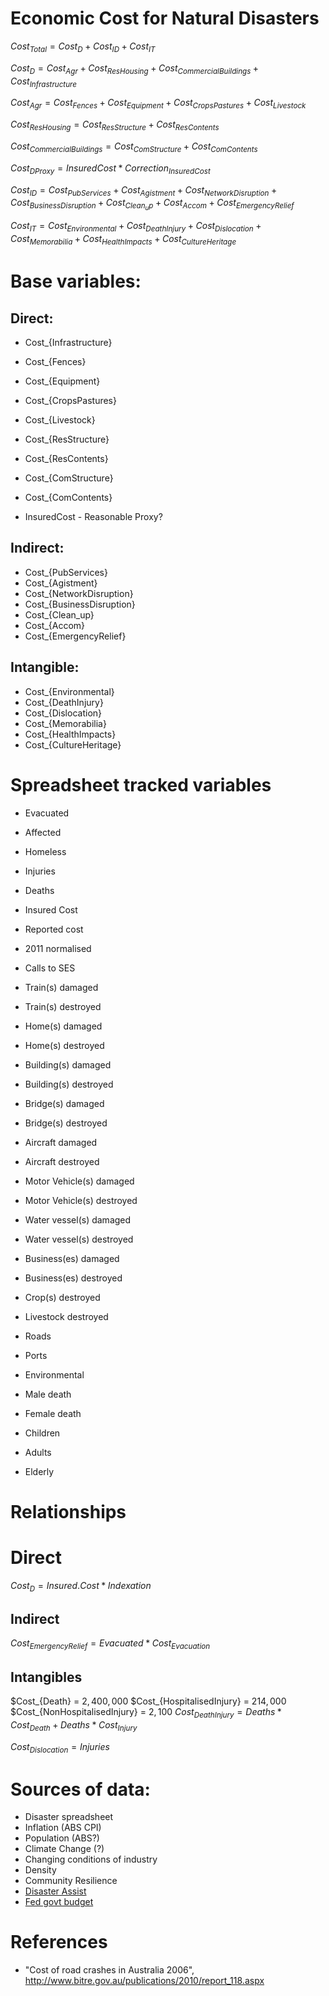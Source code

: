 

# Economic Cost for Natural Disasters


$Cost_{Total} = Cost_{D} + Cost_{ID} + Cost_{IT}$


$Cost_{D} = Cost_{Agr} + Cost_{ResHousing} + Cost_{CommercialBuildings} + Cost_{Infrastructure}$

$Cost_{Agr} = Cost_{Fences} + Cost_{Equipment} + Cost_{CropsPastures} + Cost_{Livestock}$

$Cost_{ResHousing} = Cost_{ResStructure} + Cost_{ResContents}$

$Cost_{CommercialBuildings} = Cost_{ComStructure} + Cost_{ComContents}$


$Cost_{DProxy} = InsuredCost * Correction_{InsuredCost}$



$Cost_{ID} = Cost_{PubServices} + Cost_{Agistment} + Cost_{NetworkDisruption} + Cost_{BusinessDisruption} + Cost_{Clean_up} + Cost_{Accom} + Cost_{EmergencyRelief}$


$Cost_{IT} = Cost_{Environmental} + Cost_{DeathInjury} + Cost_{Dislocation} + Cost_{Memorabilia} + Cost_{HealthImpacts} + Cost_{CultureHeritage}$


# Base variables:

## Direct:

* Cost_{Infrastructure}
* Cost_{Fences}
* Cost_{Equipment}
* Cost_{CropsPastures}
* Cost_{Livestock}
* Cost_{ResStructure}
* Cost_{ResContents}
* Cost_{ComStructure}
* Cost_{ComContents}

* InsuredCost - Reasonable Proxy?


## Indirect:

* Cost_{PubServices}
* Cost_{Agistment}
* Cost_{NetworkDisruption}
* Cost_{BusinessDisruption}
* Cost_{Clean_up}
* Cost_{Accom}
* Cost_{EmergencyRelief}


## Intangible:

* Cost_{Environmental} 
* Cost_{DeathInjury} 
* Cost_{Dislocation} 
* Cost_{Memorabilia} 
* Cost_{HealthImpacts} 
* Cost_{CultureHeritage}


# Spreadsheet tracked variables

* Evacuated
* Affected
* Homeless
* Injuries
* Deaths
* Insured Cost
* Reported cost
* 2011 normalised
* Calls to SES

* Train(s) damaged
* Train(s) destroyed
* Home(s) damaged
* Home(s) destroyed
* Building(s) damaged
* Building(s) destroyed
* Bridge(s) damaged
* Bridge(s) destroyed
* Aircraft damaged
* Aircraft destroyed
* Motor Vehicle(s) damaged
* Motor Vehicle(s) destroyed
* Water vessel(s) damaged
* Water vessel(s) destroyed
* Business(es) damaged
* Business(es) destroyed
* Crop(s) destroyed
* Livestock destroyed
* Roads
* Ports

* Environmental

* Male death
* Female death
* Children
* Adults
* Elderly

# Relationships

# Direct

$Cost_{D} = Insured.Cost * Indexation$


## Indirect

$Cost_{EmergencyRelief} = Evacuated * Cost_{Evacuation}$


## Intangibles


$Cost_{Death} = $2,400,000$
$Cost_{HospitalisedInjury} = $214,000$
$Cost_{NonHospitalisedInjury} = $2,100$
$Cost_{DeathInjury} = Deaths * Cost_{Death} + Deaths * Cost_{Injury}$

$Cost_{Dislocation} = Injuries$


# Sources of data:

* Disaster spreadsheet
* Inflation (ABS CPI)
* Population (ABS?)
* Climate Change (?)
* Changing conditions of industry
* Density
* Community Resilience
* [Disaster Assist](http://www.disasterassist.gov.au/DisasterRecoveryExpenditure/Pages/default.aspx)
* [Fed govt budget](http://www.budget.gov.au/2013-14/content/bp3/html/bp3_03_part_2i.htm)



# References


* "Cost of road crashes in Australia 2006", http://www.bitre.gov.au/publications/2010/report_118.aspx 



